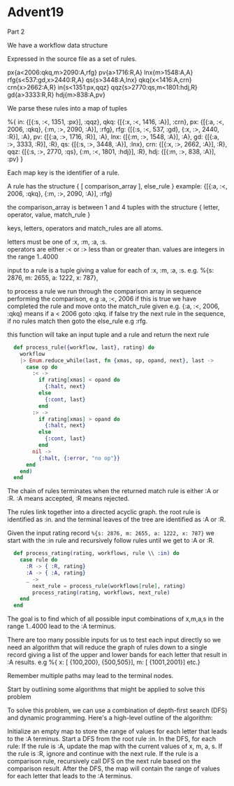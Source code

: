 # Advent19


Part 2

We have a workflow data structure

Expressed in the source file as a set of rules.

px{a<2006:qkq,m>2090:A,rfg}
pv{a>1716:R,A}
lnx{m>1548:A,A}
rfg{s<537:gd,x>2440:R,A}
qs{s>3448:A,lnx}
qkq{x<1416:A,crn}
crn{x>2662:A,R}
in{s<1351:px,qqz}
qqz{s>2770:qs,m<1801:hdj,R}
gd{a>3333:R,R}
hdj{m>838:A,pv}

We parse these rules into a map of tuples

%{
   in: {[{:s, :<, 1351, :px}], :qqz},
   qkq: {[{:x, :<, 1416, :A}], :crn},
   px: {[{:a, :<, 2006, :qkq}, {:m, :>, 2090, :A}], :rfg},
   rfg: {[{:s, :<, 537, :gd}, {:x, :>, 2440, :R}], :A},
   pv: {[{:a, :>, 1716, :R}], :A},
   lnx: {[{:m, :>, 1548, :A}], :A},
   gd: {[{:a, :>, 3333, :R}], :R},
   qs: {[{:s, :>, 3448, :A}], :lnx},
   crn: {[{:x, :>, 2662, :A}], :R},
   qqz: {[{:s, :>, 2770, :qs}, {:m, :<, 1801, :hdj}], :R},
   hdj: {[{:m, :>, 838, :A}], :pv}
 }

Each map key is the identifier of a rule. 

A rule has the structure
{ [ comparison_array ], else_rule }
example: {[{:a, :<, 2006, :qkq}, {:m, :>, 2090, :A}], :rfg}

the comparison_array is between 1 and 4 tuples with the structure { letter, operator, value, match_rule }

keys, letters, operators and match_rules are all atoms.

letters must be one of :x, :m, :a, :s.  
operators are either :< or :> less than or greater than.
values are integers in the range 1..4000



input to a rule is a tuple giving a value for each of :x, :m, :a, :s.   e.g. %{s: 2876, m: 2655, a: 1222, x: 787},

to process a rule we run through the comparison array in sequence performing the comparison,  e.g :a, :<, 2006 if this is true we have completed the rule and move onto the match_rule given e.g. {:a, :<, 2006, :qkq} means if a < 2006 goto :qkq.  if false try the next rule in the sequence, if no rules match then goto the else_rule e.g :rfg.

this function will take an input tuple and a rule and return the next rule

```elixir
  def process_rule({workflow, last}, rating) do
    workflow
    |> Enum.reduce_while(last, fn {xmas, op, opand, next}, last ->
      case op do
        :< ->
          if rating[xmas] < opand do
            {:halt, next}
          else
            {:cont, last}
          end
        :> ->
          if rating[xmas] > opand do
            {:halt, next}
          else
            {:cont, last}
          end
        nil ->
          {:halt, {:error, "no op"}}
      end
    end)
  end
```

The chain of rules terminates when the returned match rule is either :A or :R.  :A means accepted, :R means rejected. 

The rules link together into a directed acyclic graph. the root rule is identified as :in.  and the terminal leaves of the tree are identified as :A or :R.

Given the input rating record `%{s: 2876, m: 2655, a: 1222, x: 787}` we start with the :in rule and recursively follow rules until we get to :A or :R.

```elixir
  def process_rating(rating, workflows, rule \\ :in) do
    case rule do
      :R -> { :R, rating}
      :A -> { :A, rating}
      _ ->
        next_rule = process_rule(workflows[rule], rating)
        process_rating(rating, workflows, next_rule)
    end
  end

```

The goal is to find which of all possible input combinations of x,m,a,s in the range 1..4000 lead to the :A terminus. 

There are too many possible inputs for us to test each input directly so we need an algorithm that will reduce the graph of rules down to a single record giving a list of the upper and lower bands for each letter that result in :A results. 
e.g
%{ x: [ {100,200}, {500,505}], m: [ {1001,2001}] etc.}

Remember multiple paths may lead to the terminal nodes. 

Start by outlining some algorithms that might be applied to solve this problem


To solve this problem, we can use a combination of depth-first search (DFS) and dynamic programming. Here's a high-level outline of the algorithm:

Initialize an empty map to store the range of values for each letter that leads to the :A terminus.
Start a DFS from the root rule :in.
In the DFS, for each rule:
If the rule is :A, update the map with the current values of x, m, a, s.
If the rule is :R, ignore and continue with the next rule.
If the rule is a comparison rule, recursively call DFS on the next rule based on the comparison result.
After the DFS, the map will contain the range of values for each letter that leads to the :A terminus.